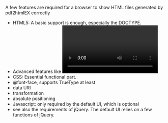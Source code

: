 A few features are required for a browser to show HTML files generated by pdf2htmlEX correctly
 - HTML5: A basic support is enough, especially the DOCTYPE.
  - Advanced features like <canvas> <video> etc are NOT required.
 - CSS: Essential functional part.
  - @font-face, supports TrueType at least
  - data URI
  - transformation
  - absolute positioning
 - Javascript: only required by the default UI, which is optional
  - see also the requirements of jQuery. The default UI relies on a few functions of jQuery.